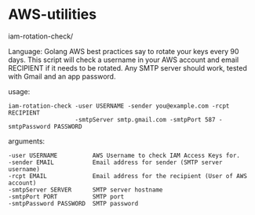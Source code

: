 # AWS-utilities

iam-rotation-check/

Language: Golang
AWS best practices say to rotate your keys every 90 days.
This script will check a username in your AWS account and email RECIPIENT if it needs to be rotated.
Any SMTP server should work, tested with Gmail and an app password.

usage:
```
iam-rotation-check -user USERNAME -sender you@example.com -rcpt RECIPIENT 
                   -smtpServer smtp.gmail.com -smtpPort 587 -smtpPassword PASSWORD
```


arguments:
```
-user USERNAME          AWS Username to check IAM Access Keys for.
-sender EMAIL           Email address for sender (SMTP server username)
-rcpt EMAIL             Email address for the recipient (User of AWS account)
-smtpServer SERVER      SMTP server hostname
-smtpPort PORT          SMTP port
-smtpPassword PASSWORD  SMTP password
```
